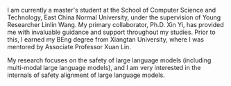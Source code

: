 I am currently a master's student at the School of Computer Science and Technology, East China Normal University, under the supervision of Young Researcher Linlin Wang. My primary collaborator, Ph.D. Xin Yi, has provided me with invaluable guidance and support throughout my studies. Prior to this, I earned my BEng degree from Xiangtan University, where I was mentored by Associate Professor Xuan Lin.

My research focuses on the safety of large language models (including multi-modal large language models), and I am very interested in the internals of safety alignment of large language models.
